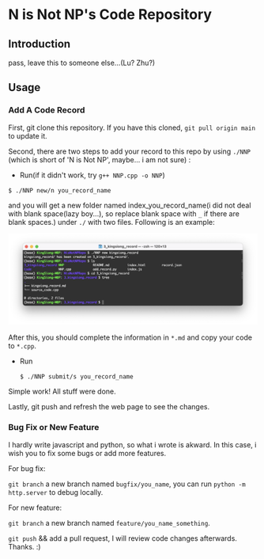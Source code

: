 # N is Not NP's Code Repository

## Introduction

pass, leave this to someone else...(Lu? Zhu?)

## Usage

### Add A Code Record

First, git clone this repository. If you have this cloned, `git pull origin main` to update it.

Second, there are two steps to add your record to this repo by using `./NNP` (which is short of 'N is Not NP', maybe... i am not sure) :

-  Run(if it didn't work, try `g++ NNP.cpp -o NNP`)

  ```shell
  $ ./NNP new/n you_record_name
  ```

  and you will get a new folder named index_you_record_name(i did not deal with blank space(lazy boy...), so replace blank space with `_` if there are blank spaces.) under  `./` with two files. Following is an example:

  ![](./fig1.png)

  After this, you should complete the information in `*.md` and copy your code to `*.cpp`. 

- Run

  ```shell
  $ ./NNP submit/s you_record_name
  ```

Simple work! All stuff were done. 

Lastly, git push and refresh the web page to see the changes.

### Bug Fix or New Feature

I hardly write javascript and python, so what i wrote is akward. In this case, i wish you to fix some bugs or add more features.

For bug fix: 

`git branch` a new branch named `bugfix/you_name`, you can run `python -m http.server` to debug locally. 

For new feature:

`git branch` a new branch named `feature/you_name_something`.

`git push` && add a pull request, I will review code changes afterwards. Thanks. :)

